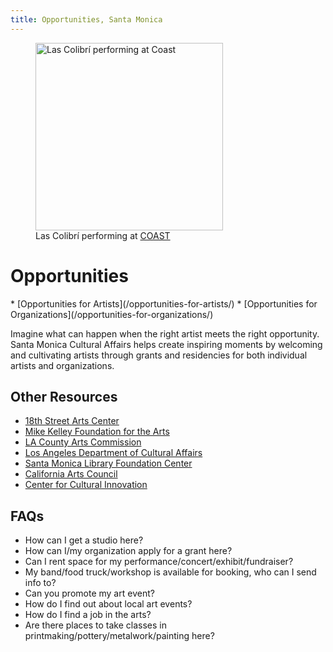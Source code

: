 ```yaml
---
title: Opportunities, Santa Monica
---
```


<figure class="image">
  <img src="/uploads/coast-las-colibri.jpg" height="300" alt="Las Colibrí performing at Coast" data-aspect-ratio="3/2" />
  <figcaption>Las Colibrí performing at <a href="https://www.santamonica.com/event/coast/">COAST</a></figcaption>
</figure>

Opportunities
=============

<nav class="action" markdown="1">
*   [Opportunities for Artists](/opportunities-for-artists/)
*   [Opportunities for Organizations](/opportunities-for-organizations/)
</nav>

Imagine what can happen when the right artist meets the right opportunity. Santa Monica Cultural Affairs helps create inspiring moments by welcoming and cultivating artists through grants and residencies for both individual artists and organizations.

Other Resources
---------------

*   [18th Street Arts Center](https://18thstreet.org/)
*   [Mike Kelley Foundation for the Arts](http://www.mikekelleyfoundation.org/#!/grants/)
*   [LA County Arts Commission](https://www.lacountyarts.org/)
*   [Los Angeles Department of Cultural Affairs](https://culturela.org/)
*   [Santa Monica Library Foundation Center](https://smpl.org/Grants.aspx)
*   [California Arts Council](http://cac.ca.gov/)
*   [Center for Cultural Innovation](https://www.cciarts.org/)  

FAQs
----

*   How can I get a studio here?
*   How can I/my organization apply for a grant here?
*   Can I rent space for my performance/concert/exhibit/fundraiser?
*   My band/food truck/workshop is available for booking, who can I send info to?
*   Can you promote my art event?
*   How do I find out about local art events?
*   How do I find a job in the arts?
*   Are there places to take classes in printmaking/pottery/metalwork/painting here?
